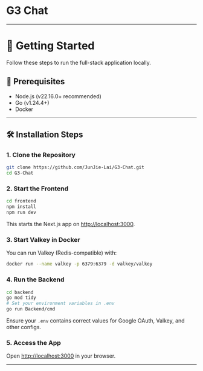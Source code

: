 # G3 Chat

---

# 🚀 Getting Started

Follow these steps to run the full-stack application locally.

## 🔧 Prerequisites

- Node.js (v22.16.0+ recommended)
- Go (v1.24.4+)
- Docker

---

## 🛠️ Installation Steps

### 1. **Clone the Repository**

```bash
git clone https://github.com/JunJie-Lai/G3-Chat.git
cd G3-Chat
```

### 2. **Start the Frontend**

```bash
cd frontend
npm install
npm run dev
```

This starts the Next.js app on [http://localhost:3000](http://localhost:3000).

### 3. **Start Valkey in Docker**

You can run Valkey (Redis-compatible) with:

```bash
docker run --name valkey -p 6379:6379 -d valkey/valkey
```

### 4. **Run the Backend**

```bash
cd backend
go mod tidy
# Set your environment variables in .env
go run Backend/cmd
```

Ensure your `.env` contains correct values for Google OAuth, Valkey, and other configs.

### 5. **Access the App**

Open [http://localhost:3000](http://localhost:3000) in your browser.

---
